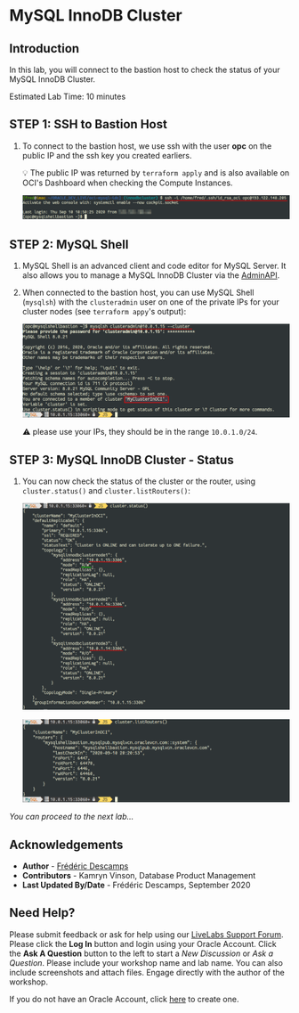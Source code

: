 # MySQL InnoDB Cluster

## Introduction

In this lab, you will connect to the bastion host to check the status of your MySQL InnoDB Cluster.

Estimated Lab Time: 10 minutes

## **STEP 1**: SSH to Bastion Host

1. To connect to the bastion host, we use ssh with the user **opc** on the public IP and the ssh key you created earliers.

    💡 The public IP was returned by `terraform apply` and is also available on OCI's Dashboard when checking the Compute Instances.

    ![](.././images/terminal/term04.png)

## **STEP 2**: MySQL Shell

1. MySQL Shell is an advanced client and code editor for MySQL Server. It also allows you to manage a MySQL InnoDB Cluster via the [AdminAPI](https://dev.mysql.com/doc/dev/mysqlsh-api-python/8.0/group___admin_a_p_i.html).

2. When connected to the bastion host, you can use MySQL Shell (`mysqlsh`) with the `clusteradmin` user on one of the private IPs for your cluster nodes (see `terraform appy`'s output):

    ![](.././images/terminal/term05.png)

    ⚠️ please use your IPs, they should be in the range `10.0.1.0/24`.

## **STEP 3**: MySQL InnoDB Cluster - Status

1. You can now check the status of the cluster or the router, using `cluster.status()` and `cluster.listRouters()`:

    ![](.././images/terminal/term06.png)

    ![](.././images/terminal/term07.png)

*You can proceed to the next lab…*

## Acknowledgements

- **Author** - [Frédéric Descamps](https://lefred.be)
- **Contributors** - Kamryn Vinson, Database Product Management
- **Last Updated By/Date** - Frédéric Descamps, September 2020

## Need Help?
Please submit feedback or ask for help using our [LiveLabs Support Forum](https://community.oracle.com/tech/developers/categories/livelabsdiscussions). Please click the **Log In** button and login using your Oracle Account. Click the **Ask A Question** button to the left to start a *New Discussion* or *Ask a Question*.  Please include your workshop name and lab name.  You can also include screenshots and attach files.  Engage directly with the author of the workshop.

If you do not have an Oracle Account, click [here](https://profile.oracle.com/myprofile/account/create-account.jspx) to create one. 